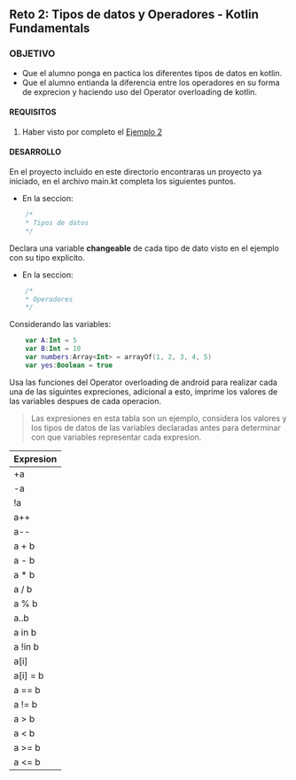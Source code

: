 ## Reto 2: Tipos de datos y Operadores - Kotlin Fundamentals

### OBJETIVO 

- Que el alumno ponga en pactica los diferentes tipos de datos en kotlin.
- Que el alumno entianda la diferencia entre los operadores en su forma de exprecion y haciendo
uso del Operator overloading de kotlin.

#### REQUISITOS 

1. Haber visto por completo el [Ejemplo 2](/../../tree/master/Sesion-01/Ejemplo-02)

#### DESARROLLO

En el proyecto incluido en este directorio encontraras un proyecto ya iniciado, en el archivo main.kt 
completa los siguientes puntos.

- En la seccion:
```kotlin
    /*
    * Tipos de datos
    */
```
Declara una variable **changeable** de cada tipo de dato visto en el ejemplo con su tipo explicito.

- En la seccion:
```kotlin
    /*
    * Operadores
    */
```
Considerando las variables:
```kotlin
    var A:Int = 5
    var B:Int = 10
    var numbers:Array<Int> = arrayOf(1, 2, 3, 4, 5)
    var yes:Boolean = true
```
Usa las funciones del Operator overloading de android para realizar cada una de las siguintes expreciones, adicional a 
esto, imprime los valores de las variables despues de cada operacion.

> Las expresiones en esta tabla son un ejemplo, considera los valores y los tipos de datos de las variables declaradas antes
> para determinar con que variables representar cada expresion.

Expresion|
---------|
+a|
-a|
!a|
a++|
a--|
a + b|
a - b|
a * b|
a / b|
a % b|
a..b|
a in b|
a !in b|
a\[i]|
a\[i] = b|
a == b|
a != b|
a > b|
a < b|
a >= b|
a <= b|